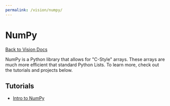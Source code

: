 ```yaml
---
permalink: /vision/numpy/
---
```


# NumPy

[Back to Vision Docs](https://missourimrr.github.io/docs/vision/)

NumPy is a Python library that allows for "C-Style" arrays. These arrays are much more efficient that standard Python Lists. To learn more, check out the tutorials and projects below.

## Tutorials

- [Intro to NumPy](https://missourimrr.github.io/docs/vision/numpy/intro/)